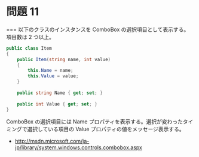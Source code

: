 # 問題 11
===
以下のクラスのインスタンスを ComboBox の選択項目として表示する。
項目数は 2 つ以上。

``` C#
public class Item
{
    public Item(string name, int value)
    {
        this.Name = name;
        this.Value = value;
    }
    
    public string Name { get; set; }
    
    public int Value { get; set; }
}
```

ComboBox の選択項目には Name プロパティを表示する。選択が変わったタイミングで選択している項目の Value プロパティの値をメッセージ表示する。

- http://msdn.microsoft.com/ja-jp/library/system.windows.controls.combobox.aspx
